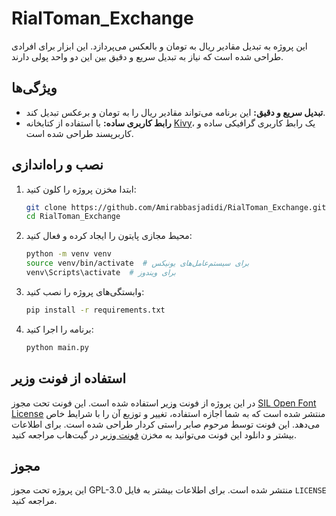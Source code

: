# RialToman_Exchange

این پروژه به تبدیل مقادیر ریال به تومان و بالعکس می‌پردازد. این ابزار برای افرادی طراحی شده است که نیاز به تبدیل سریع و دقیق بین این دو واحد پولی دارند.

## ویژگی‌ها
- **تبدیل سریع و دقیق:** این برنامه می‌تواند مقادیر ریال را به تومان و برعکس تبدیل کند.
- **رابط کاربری ساده:** با استفاده از کتابخانه [Kivy](https://kivy.org/)، یک رابط کاربری گرافیکی ساده و کاربرپسند طراحی شده است.


## نصب و راه‌اندازی

1. ابتدا مخزن پروژه را کلون کنید:
    ```bash
    git clone https://github.com/Amirabbasjadidi/RialToman_Exchange.git
    cd RialToman_Exchange
    ```

2. محیط مجازی پایتون را ایجاد کرده و فعال کنید:
    ```bash
    python -m venv venv
    source venv/bin/activate  # برای سیستم‌عامل‌های یونیکس
    venv\Scripts\activate  # برای ویندوز
    ```

3. وابستگی‌های پروژه را نصب کنید:
    ```bash
    pip install -r requirements.txt
    ```

4. برنامه را اجرا کنید:
    ```bash
    python main.py
    ```

## استفاده از فونت وزیر

در این پروژه از فونت [وزیر](https://github.com/rastikerdar/vazirmatn) استفاده شده است. این فونت تحت مجوز [SIL Open Font License](https://scripts.sil.org/cms/scripts/page.php?site_id=nrsi&id=OFL_web) منتشر شده است که به شما اجازه استفاده، تغییر و توزیع آن را با شرایط خاص می‌دهد. این فونت توسط مرحوم صابر راستی کردار طراحی شده است. برای اطلاعات بیشتر و دانلود این فونت می‌توانید به مخزن [فونت وزیر](https://github.com/rastikerdar/vazirmatn) در گیت‌هاب مراجعه کنید.

## مجوز

این پروژه تحت مجوز GPL-3.0 منتشر شده است. برای اطلاعات بیشتر به فایل `LICENSE` مراجعه کنید.
